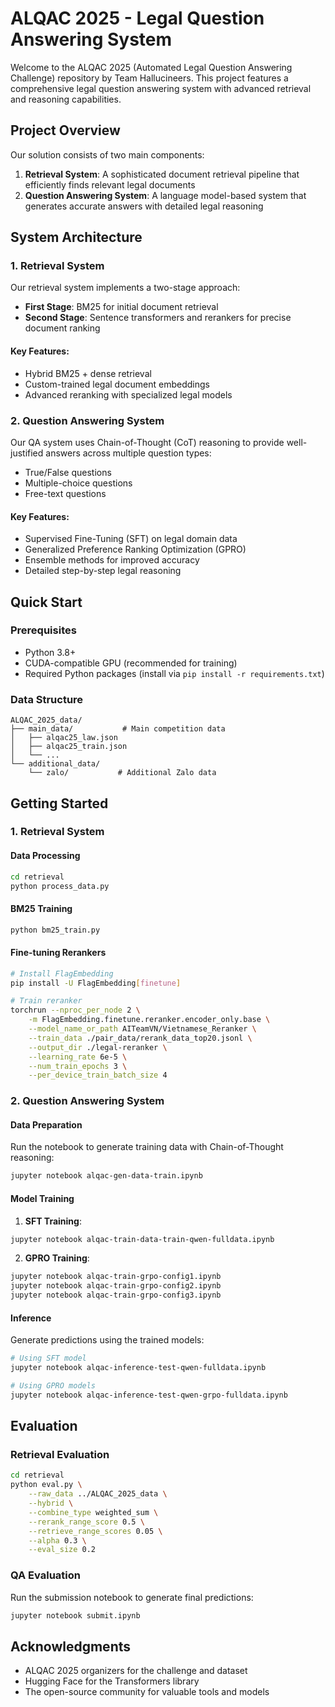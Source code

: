 # ALQAC 2025 - Legal Question Answering System

Welcome to the ALQAC 2025 (Automated Legal Question Answering Challenge) repository by Team Hallucineers. This project features a comprehensive legal question answering system with advanced retrieval and reasoning capabilities.

## Project Overview

Our solution consists of two main components:
1. **Retrieval System**: A sophisticated document retrieval pipeline that efficiently finds relevant legal documents
2. **Question Answering System**: A language model-based system that generates accurate answers with detailed legal reasoning

## System Architecture

### 1. Retrieval System

Our retrieval system implements a two-stage approach:
- **First Stage**: BM25 for initial document retrieval
- **Second Stage**: Sentence transformers and rerankers for precise document ranking

#### Key Features:
- Hybrid BM25 + dense retrieval
- Custom-trained legal document embeddings
- Advanced reranking with specialized legal models

### 2. Question Answering System

Our QA system uses Chain-of-Thought (CoT) reasoning to provide well-justified answers across multiple question types:
- True/False questions
- Multiple-choice questions
- Free-text questions

#### Key Features:
- Supervised Fine-Tuning (SFT) on legal domain data
- Generalized Preference Ranking Optimization (GPRO)
- Ensemble methods for improved accuracy
- Detailed step-by-step legal reasoning

## Quick Start

### Prerequisites

- Python 3.8+
- CUDA-compatible GPU (recommended for training)
- Required Python packages (install via `pip install -r requirements.txt`)

### Data Structure

```
ALQAC_2025_data/
├── main_data/           # Main competition data
│   ├── alqac25_law.json
│   ├── alqac25_train.json
│   └── ...
└── additional_data/
    └── zalo/           # Additional Zalo data
```

## Getting Started

### 1. Retrieval System

#### Data Processing
```bash
cd retrieval
python process_data.py
```

#### BM25 Training
```bash
python bm25_train.py
```

#### Fine-tuning Rerankers
```bash
# Install FlagEmbedding
pip install -U FlagEmbedding[finetune]

# Train reranker
torchrun --nproc_per_node 2 \
    -m FlagEmbedding.finetune.reranker.encoder_only.base \
    --model_name_or_path AITeamVN/Vietnamese_Reranker \
    --train_data ./pair_data/rerank_data_top20.jsonl \
    --output_dir ./legal-reranker \
    --learning_rate 6e-5 \
    --num_train_epochs 3 \
    --per_device_train_batch_size 4
```

### 2. Question Answering System

#### Data Preparation
Run the notebook to generate training data with Chain-of-Thought reasoning:
```bash
jupyter notebook alqac-gen-data-train.ipynb
```

#### Model Training
1. **SFT Training**:
```bash
jupyter notebook alqac-train-data-train-qwen-fulldata.ipynb
```

2. **GPRO Training**:
```bash
jupyter notebook alqac-train-grpo-config1.ipynb
jupyter notebook alqac-train-grpo-config2.ipynb
jupyter notebook alqac-train-grpo-config3.ipynb
```

#### Inference
Generate predictions using the trained models:
```bash
# Using SFT model
jupyter notebook alqac-inference-test-qwen-fulldata.ipynb

# Using GPRO models
jupyter notebook alqac-inference-test-qwen-grpo-fulldata.ipynb
```

## Evaluation

### Retrieval Evaluation
```bash
cd retrieval
python eval.py \
    --raw_data ../ALQAC_2025_data \
    --hybrid \
    --combine_type weighted_sum \
    --rerank_range_score 0.5 \
    --retrieve_range_scores 0.05 \
    --alpha 0.3 \
    --eval_size 0.2
```

### QA Evaluation
Run the submission notebook to generate final predictions:
```bash
jupyter notebook submit.ipynb
```

## Acknowledgments

- ALQAC 2025 organizers for the challenge and dataset
- Hugging Face for the Transformers library
- The open-source community for valuable tools and models
